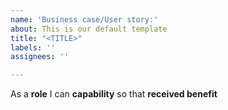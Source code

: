 ```yaml
---
name: 'Business case/User story:'
about: This is our default template
title: "<TITLE>"
labels: ''
assignees: ''

---
```


As a **role** I can **capability** so that **received benefit**

